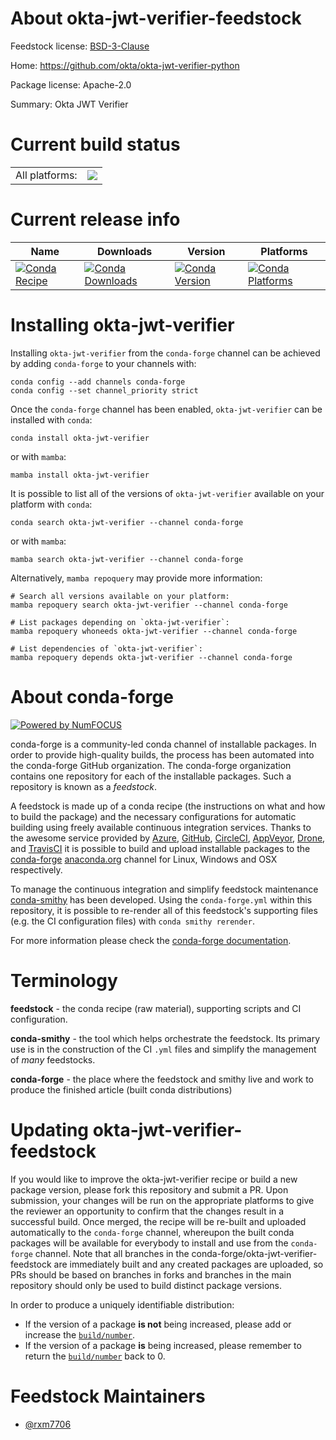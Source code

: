 About okta-jwt-verifier-feedstock
=================================

Feedstock license: [BSD-3-Clause](https://github.com/conda-forge/okta-jwt-verifier-feedstock/blob/main/LICENSE.txt)

Home: https://github.com/okta/okta-jwt-verifier-python

Package license: Apache-2.0

Summary: Okta JWT Verifier

Current build status
====================


<table><tr><td>All platforms:</td>
    <td>
      <a href="https://dev.azure.com/conda-forge/feedstock-builds/_build/latest?definitionId=21896&branchName=main">
        <img src="https://dev.azure.com/conda-forge/feedstock-builds/_apis/build/status/okta-jwt-verifier-feedstock?branchName=main">
      </a>
    </td>
  </tr>
</table>

Current release info
====================

| Name | Downloads | Version | Platforms |
| --- | --- | --- | --- |
| [![Conda Recipe](https://img.shields.io/badge/recipe-okta--jwt--verifier-green.svg)](https://anaconda.org/conda-forge/okta-jwt-verifier) | [![Conda Downloads](https://img.shields.io/conda/dn/conda-forge/okta-jwt-verifier.svg)](https://anaconda.org/conda-forge/okta-jwt-verifier) | [![Conda Version](https://img.shields.io/conda/vn/conda-forge/okta-jwt-verifier.svg)](https://anaconda.org/conda-forge/okta-jwt-verifier) | [![Conda Platforms](https://img.shields.io/conda/pn/conda-forge/okta-jwt-verifier.svg)](https://anaconda.org/conda-forge/okta-jwt-verifier) |

Installing okta-jwt-verifier
============================

Installing `okta-jwt-verifier` from the `conda-forge` channel can be achieved by adding `conda-forge` to your channels with:

```
conda config --add channels conda-forge
conda config --set channel_priority strict
```

Once the `conda-forge` channel has been enabled, `okta-jwt-verifier` can be installed with `conda`:

```
conda install okta-jwt-verifier
```

or with `mamba`:

```
mamba install okta-jwt-verifier
```

It is possible to list all of the versions of `okta-jwt-verifier` available on your platform with `conda`:

```
conda search okta-jwt-verifier --channel conda-forge
```

or with `mamba`:

```
mamba search okta-jwt-verifier --channel conda-forge
```

Alternatively, `mamba repoquery` may provide more information:

```
# Search all versions available on your platform:
mamba repoquery search okta-jwt-verifier --channel conda-forge

# List packages depending on `okta-jwt-verifier`:
mamba repoquery whoneeds okta-jwt-verifier --channel conda-forge

# List dependencies of `okta-jwt-verifier`:
mamba repoquery depends okta-jwt-verifier --channel conda-forge
```


About conda-forge
=================

[![Powered by
NumFOCUS](https://img.shields.io/badge/powered%20by-NumFOCUS-orange.svg?style=flat&colorA=E1523D&colorB=007D8A)](https://numfocus.org)

conda-forge is a community-led conda channel of installable packages.
In order to provide high-quality builds, the process has been automated into the
conda-forge GitHub organization. The conda-forge organization contains one repository
for each of the installable packages. Such a repository is known as a *feedstock*.

A feedstock is made up of a conda recipe (the instructions on what and how to build
the package) and the necessary configurations for automatic building using freely
available continuous integration services. Thanks to the awesome service provided by
[Azure](https://azure.microsoft.com/en-us/services/devops/), [GitHub](https://github.com/),
[CircleCI](https://circleci.com/), [AppVeyor](https://www.appveyor.com/),
[Drone](https://cloud.drone.io/welcome), and [TravisCI](https://travis-ci.com/)
it is possible to build and upload installable packages to the
[conda-forge](https://anaconda.org/conda-forge) [anaconda.org](https://anaconda.org/)
channel for Linux, Windows and OSX respectively.

To manage the continuous integration and simplify feedstock maintenance
[conda-smithy](https://github.com/conda-forge/conda-smithy) has been developed.
Using the ``conda-forge.yml`` within this repository, it is possible to re-render all of
this feedstock's supporting files (e.g. the CI configuration files) with ``conda smithy rerender``.

For more information please check the [conda-forge documentation](https://conda-forge.org/docs/).

Terminology
===========

**feedstock** - the conda recipe (raw material), supporting scripts and CI configuration.

**conda-smithy** - the tool which helps orchestrate the feedstock.
                   Its primary use is in the construction of the CI ``.yml`` files
                   and simplify the management of *many* feedstocks.

**conda-forge** - the place where the feedstock and smithy live and work to
                  produce the finished article (built conda distributions)


Updating okta-jwt-verifier-feedstock
====================================

If you would like to improve the okta-jwt-verifier recipe or build a new
package version, please fork this repository and submit a PR. Upon submission,
your changes will be run on the appropriate platforms to give the reviewer an
opportunity to confirm that the changes result in a successful build. Once
merged, the recipe will be re-built and uploaded automatically to the
`conda-forge` channel, whereupon the built conda packages will be available for
everybody to install and use from the `conda-forge` channel.
Note that all branches in the conda-forge/okta-jwt-verifier-feedstock are
immediately built and any created packages are uploaded, so PRs should be based
on branches in forks and branches in the main repository should only be used to
build distinct package versions.

In order to produce a uniquely identifiable distribution:
 * If the version of a package **is not** being increased, please add or increase
   the [``build/number``](https://docs.conda.io/projects/conda-build/en/latest/resources/define-metadata.html#build-number-and-string).
 * If the version of a package **is** being increased, please remember to return
   the [``build/number``](https://docs.conda.io/projects/conda-build/en/latest/resources/define-metadata.html#build-number-and-string)
   back to 0.

Feedstock Maintainers
=====================

* [@rxm7706](https://github.com/rxm7706/)

